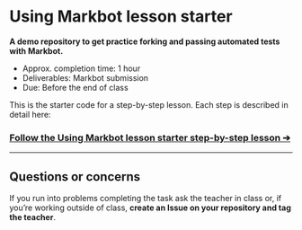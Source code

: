 # Using Markbot lesson starter

**A demo repository to get practice forking and passing automated tests with Markbot.**

- Approx. completion time: 1 hour
- Deliverables: Markbot submission
- Due: Before the end of class

This is the starter code for a step-by-step lesson. Each step is described in detail here:

### [**Follow the Using Markbot lesson starter step-by-step lesson ➔**](http://learn-the-web.algonquindesign.ca/courses/web-design-1/using-markbot/)

---

## Questions or concerns

If you run into problems completing the task ask the teacher in class or, if you’re working outside of class, **create an Issue on your repository and tag the teacher**.
